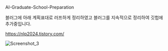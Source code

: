 
AI-Graduate-School-Preparation <br>

블러그에 아래 계획표대로 러프하게 정리하였고 블러그를 지속적으로 정리하여 깃헙에 추가중입니다.

https://nlp2024.tistory.com/  


![Screenshot_3](https://github.com/user-attachments/assets/e665b8dc-a3d8-4699-874e-6c181ff555b4)
